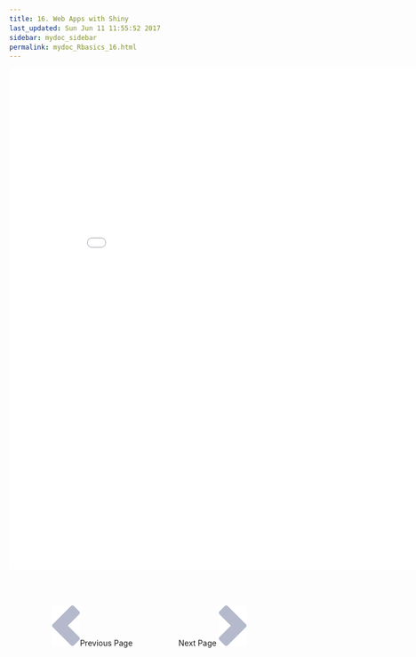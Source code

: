 ```yaml
---
title: 16. Web Apps with Shiny
last_updated: Sun Jun 11 11:55:52 2017
sidebar: mydoc_sidebar
permalink: mydoc_Rbasics_16.html
---
```


<iframe src="./pages/mydoc/Rbasics_files/" style="border: none; width: 880px; height: 900px"></iframe>

<br><br><center><a href="mydoc_Rbasics_15.html"><img src="images/left_arrow.png" alt="Previous page."></a>Previous Page &nbsp; &nbsp; &nbsp; &nbsp; &nbsp; &nbsp; &nbsp; &nbsp; &nbsp; &nbsp; Next Page
<a href="mydoc_Rbasics_17.html"><img src="images/right_arrow.png" alt="Next page."></a></center>
